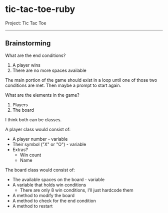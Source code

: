 # tic-tac-toe-ruby
Project: Tic Tac Toe

---

## Brainstorming

What are the end conditions?
1. A player wins
2. There are no more spaces available

The main portion of the game should exist in a loop until one of those two conditions are met. Then maybe a prompt to start again.

What are the elements in the game?
1. Players
2. The board

I think both can be classes.

A player class would consist of:
- A player number - variable
- Their symbol ("X" or "O") - variable
- Extras?
    - Win count
    - Name

The board class would consist of:
- The available spaces on the board - variable
- A variable that holds win conditions
    - There are only 8 win conditions, I'll just hardcode them
- A method to modify the board
- A method to check for the end condition
- A method to restart